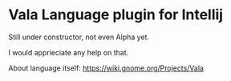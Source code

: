 Vala Language plugin for Intellij
====================

Still under constructor, not even Alpha yet.

I would apprieciate any help on that.

About language itself: https://wiki.gnome.org/Projects/Vala
